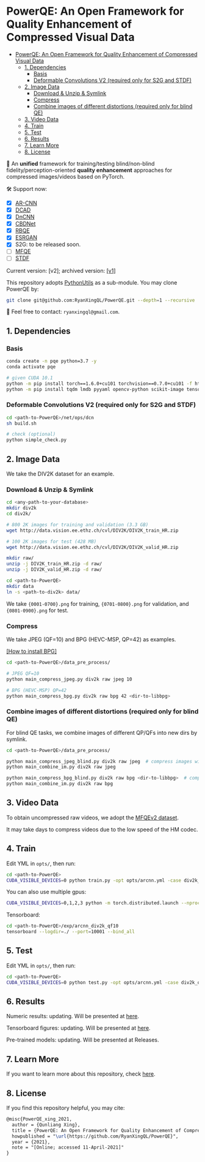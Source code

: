 # PowerQE: An Open Framework for Quality Enhancement of Compressed Visual Data

- [PowerQE: An Open Framework for Quality Enhancement of Compressed Visual Data](#powerqe-an-open-framework-for-quality-enhancement-of-compressed-visual-data)
  - [1. Dependencies](#1-dependencies)
    - [Basis](#basis)
    - [Deformable Convolutions V2 (required only for S2G and STDF)](#deformable-convolutions-v2-required-only-for-s2g-and-stdf)
  - [2. Image Data](#2-image-data)
    - [Download & Unzip & Symlink](#download--unzip--symlink)
    - [Compress](#compress)
    - [Combine images of different distortions (required only for blind QE)](#combine-images-of-different-distortions-required-only-for-blind-qe)
  - [3. Video Data](#3-video-data)
  - [4. Train](#4-train)
  - [5. Test](#5-test)
  - [6. Results](#6-results)
  - [7. Learn More](#7-learn-more)
  - [8. License](#8-license)

:running: An **unified** framework for training/testing blind/non-blind fidelity/perception-oriented **quality enhancement** approaches for compressed images/videos based on PyTorch.

:hammer_and_wrench: Support now:

- [x] [AR-CNN](https://openaccess.thecvf.com/content_iccv_2015/html/Dong_Compression_Artifacts_Reduction_ICCV_2015_paper.html)
- [x] [DCAD](https://ieeexplore.ieee.org/abstract/document/7923714/)
- [x] [DnCNN](https://arxiv.org/abs/1608.03981)
- [x] [CBDNet](https://arxiv.org/abs/1807.04686)
- [x] [RBQE](https://github.com/RyanXingQL/RBQE)
- [x] [ESRGAN](https://github.com/RyanXingQL/SubjectiveQE-ESRGAN)
- [x] S2G: to be released soon.
- [ ] [MFQE](https://github.com/RyanXingQL/MFQEv2.0)
- [ ] [STDF](https://github.com/RyanXingQL/STDF-PyTorch)

Current version: [v2]; archived version: [[v1]](https://github.com/RyanXingQL/PowerQE/tree/ea903fd0d04154c95b321b5100540249856bd44b)

This repository adopts [PythonUtils](https://github.com/RyanXingQL/PythonUtils) as a sub-module. You may clone PowerQE by:

```bash
git clone git@github.com:RyanXingQL/PowerQE.git --depth=1 --recursive
```

:e-mail: Feel free to contact: `ryanxingql@gmail.com`.

## 1. Dependencies

### Basis

```bash
conda create -n pqe python=3.7 -y
conda activate pqe

# given CUDA 10.1
python -m pip install torch==1.6.0+cu101 torchvision==0.7.0+cu101 -f https://download.pytorch.org/whl/torch_stable.html
python -m pip install tqdm lmdb pyyaml opencv-python scikit-image tensorboard lpips
```

### Deformable Convolutions V2 (required only for S2G and STDF)

```bash
cd <path-to-PowerQE>/net/ops/dcn
sh build.sh

# check (optional)
python simple_check.py
```

## 2. Image Data

We take the DIV2K dataset for an example.

### Download & Unzip & Symlink

```bash
cd <any-path-to-your-database>
mkdir div2k
cd div2k/

# 800 2K images for training and validation (3.3 GB)
wget http://data.vision.ee.ethz.ch/cvl/DIV2K/DIV2K_train_HR.zip

# 100 2K images for test (428 MB)
wget http://data.vision.ee.ethz.ch/cvl/DIV2K/DIV2K_valid_HR.zip

mkdir raw/
unzip -j DIV2K_train_HR.zip -d raw/
unzip -j DIV2K_valid_HR.zip -d raw/

cd <path-to-PowerQE>
mkdir data
ln -s <path-to-div2k> data/
```

We take `{0001-0700}.png` for training, `{0701-0800}.png` for validation, and `{0801-0900}.png` for test.

### Compress

We take JPEG (QF=10) and BPG (HEVC-MSP, QP=42) as examples.

[[How to install BPG]](https://github.com/RyanXingQL/PowerQE/wiki/How-to-install-BPG%3F)

```bash
cd <path-to-PowerQE>/data_pre_process/

# JPEG QF=10
python main_compress_jpeg.py div2k raw jpeg 10

# BPG (HEVC-MSP) QP=42
python main_compress_bpg.py div2k raw bpg 42 <dir-to-libbpg>
```

### Combine images of different distortions (required only for blind QE)

For blind QE tasks, we combine images of different QP/QFs into new dirs by symlink.

```bash
cd <path-to-PowerQE>/data_pre_process/

python main_compress_jpeg_blind.py div2k raw jpeg  # compress images with qf=10, 20, 30, 40 and 50 first
python main_combine_im.py div2k raw jpeg

python main_compress_bpg_blind.py div2k raw bpg <dir-to-libbpg>  # compress images with qp=42, 37, 32, 27 and 22 first
python main_combine_im.py div2k raw bpg
```

## 3. Video Data

To obtain uncompressed raw videos, we adopt the [MFQEv2 dataset](https://github.com/RyanXingQL/MFQEv2.0/wiki/MFQEv2-Dataset).

It may take days to compress videos due to the low speed of the HM codec.

## 4. Train

Edit YML in `opts/`, then run:

```bash
cd <path-to-PowerQE>
CUDA_VISIBLE_DEVICES=0 python train.py -opt opts/arcnn.yml -case div2k_qf10
```

You can also use multiple gpus:

```bash
CUDA_VISIBLE_DEVICES=0,1,2,3 python -m torch.distributed.launch --nproc_per_node=4 --master_port=1111 train.py -opt opts/arcnn.yml -case div2k_qf10
```

Tensorboard:

```bash
cd <path-to-PowerQE>/exp/arcnn_div2k_qf10
tensorboard --logdir=./ --port=10001 --bind_all
```

## 5. Test

Edit YML in `opts/`, then run:

```bash
cd <path-to-PowerQE>
CUDA_VISIBLE_DEVICES=0 python test.py -opt opts/arcnn.yml -case div2k_qf10
```

## 6. Results

Numeric results: updating. Will be presented at [here](https://github.com/RyanXingQL/PowerQE/wiki/Results).

Tensorboard figures: updating. Will be presented at [here](https://github.com/RyanXingQL/PowerQE/issues/2).

Pre-trained models: updating. Will be presented at Releases.

## 7. Learn More

If you want to learn more about this repository, check [here](https://github.com/RyanXingQL/PowerQE/wiki/Learn-More).

## 8. License

If you find this repository helpful, you may cite:

```tex
@misc{PowerQE_xing_2021,
  author = {Qunliang Xing},
  title = {PowerQE: An Open Framework for Quality Enhancement of Compressed Visual Data},
  howpublished = "\url{https://github.com/RyanXingQL/PowerQE}",
  year = {2021}, 
  note = "[Online; accessed 11-April-2021]"
}
```
